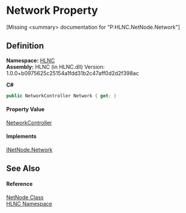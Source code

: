 # Network Property


\[Missing &lt;summary&gt; documentation for "P:HLNC.NetNode.Network"\]



## Definition
**Namespace:** <a href="N_HLNC">HLNC</a>  
**Assembly:** HLNC (in HLNC.dll) Version: 1.0.0+b0975625c25154a1fdd31b2c47aff0d2d2f398ac

**C#**
``` C#
public NetworkController Network { get; }
```



#### Property Value
<a href="T_HLNC_NetworkController">NetworkController</a>

#### Implements
<a href="P_HLNC_INetNode_Network">INetNode.Network</a>  


## See Also


#### Reference
<a href="T_HLNC_NetNode">NetNode Class</a>  
<a href="N_HLNC">HLNC Namespace</a>  
